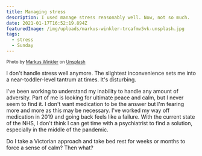 ```yaml
---
title: Managing stress
description: I used manage stress reasonably well. Now, not so much.
date: 2021-01-17T16:52:19.894Z
featuredImage: /img/uploads/markus-winkler-trcafmv5vk-unsplash.jpg
tags:
  - stress
  - Sunday
---
```

<small>Photo by [Markus Winkler](https://unsplash.com/@markuswinkler?utm_source=unsplash&utm_medium=referral&utm_content=creditCopyText) on [Unsplash](https://unsplash.com/s/photos/stress?utm_source=unsplash&utm_medium=referral&utm_content=creditCopyText)</small>

I don't handle stress well anymore. The slightest inconvenience sets me into a near-toddler-level tantrum at times. It's disturbing.

I've been working to understand my inability to handle any amount of adversity. Part of me is looking for ultimate peace and calm, but I never seem to find it. I don't want medication to be the answer but I'm fearing more and more as this may be necessary. I've worked my way off medication in 2019 and going back feels like a failure. With the current state of the NHS, I don't think I can get time with a psychiatrist to find a solution, especially in the middle of the pandemic.

Do I take a Victorian approach and take bed rest for weeks or months to force a sense of calm? Then what?